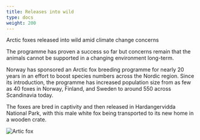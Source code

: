 ```yaml
---
title: Releases into wild
type: docs
weight: 200
---
```


Arctic foxes released into wild amid climate change concerns

The programme has proven a success so far but concerns remain that the animals cannot be supported in a changing environment long-term.  

Norway has sponsored an Arctic fox breeding programme for nearly 20 years in an effort to boost species numbers across the Nordic region. Since its introduction, the programme has increased population size from as few as 40 foxes in Norway, Finland, and Sweden to around 550 across Scandinavia today. 

The foxes are bred in captivity and then released in Hardangervidda National Park, with this male white fox being transported to its new home in a wooden crate. 


![Artic fox](/images/artic-fox.jpeg "Artic fox")